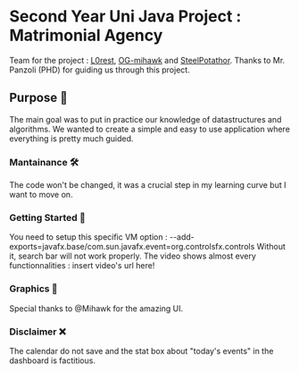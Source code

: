 
# Second Year Uni Java Project : Matrimonial Agency

Team for the project : [L0rest](https://github.com/L0rest), [OG-mihawk](https://github.com/OG-Mihawk) and [SteelPotathor](https://github.com/SteelPotathor). 
Thanks to Mr. Panzoli (PHD) for guiding us through this project.

## Purpose :gem:

The main goal was to put in practice our knowledge of datastructures and algorithms.
We wanted to create a simple and easy to use application where everything is pretty much guided.

### Mantainance 🛠

The code won't be changed, it was a crucial step in my learning curve but I want to move on.

### Getting Started :beginner:

You need to setup this specific VM option : --add-exports=javafx.base/com.sun.javafx.event=org.controlsfx.controls
Without it, search bar will not work properly.
The video shows almost every functionnalities : insert video's url here!

### Graphics :art:

Special thanks to @Mihawk for the amazing UI.

### Disclaimer :x:

The calendar do not save and the stat box about "today's events" in the dashboard is factitious.
